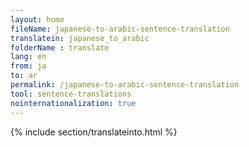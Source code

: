 ```yaml
---
layout: home
fileName: japanese-to-arabic-sentence-translation
translatein: japanese_to_arabic
folderName : translate
lang: en
from: ja
to: ar
permalink: /japanese-to-arabic-sentence-translation
tool: sentence-translations
nointernationalization: true
---
```

{% include section/translateinto.html %}
